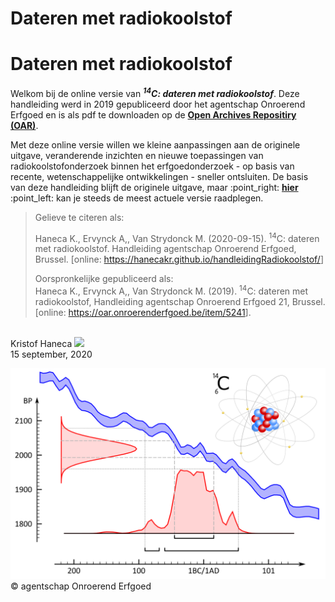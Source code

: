 Dateren met radiokoolstof
================

# Dateren met radiokoolstof

Welkom bij de online versie van ***<sup>14</sup>C: dateren met
radiokoolstof***. Deze handleiding werd in 2019 gepubliceerd door het
agentschap Onroerend Erfgoed en is als pdf te downloaden op de [**Open
Archives Repositiry (OAR)**](https://oar.onroerenderfgoed.be/item/5241).

Met deze online versie willen we kleine aanpassingen aan de originele
uitgave, veranderende inzichten en nieuwe toepassingen van
radiokoolstofonderzoek binnen het erfgoedonderzoek - op basis van
recente, wetenschappelijke ontwikkelingen - sneller ontsluiten. De basis
van deze handleiding blijft de originele uitgave, maar :point\_right:
[**hier**](https://hanecakr.github.io/handleidingRadiokoolstof/)
:point\_left: kan je steeds de meest actuele versie raadplegen.

> Gelieve te citeren als:  
> 
> Haneca K., Ervynck A,, Van Strydonck M. (2020-09-15). <sup>14</sup>C:
> dateren met radiokoolstof. Handleiding agentschap Onroerend Erfgoed,
> Brussel. \[online:
> <https://hanecakr.github.io/handleidingRadiokoolstof/>\]
> 
> Oorspronkelijke gepubliceerd als: <br/> Haneca K., Ervynck A,, Van
> Strydonck M. (2019). <sup>14</sup>C: dateren met radiokoolstof,
> Handleiding agentschap Onroerend Erfgoed 21, Brussel. \[online:
> <https://oar.onroerenderfgoed.be/item/5241>\].

<br/> Kristof Haneca
[![](https://orcid.org/sites/default/files/images/orcid_16x16.png)](https://orcid.org/0000-0002-7719-8305)
<br/> 15 september, 2020 <br/>

![](./figuren/figuur_readme.png) © agentschap Onroerend Erfgoed
